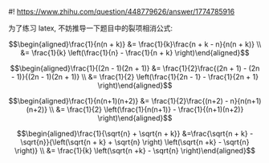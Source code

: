 #! https://www.zhihu.com/question/448779626/answer/1774785916


[comment]: <> (Answer URL: https://www.zhihu.com/question/448779626/answer/1774785916)
[comment]: <> (Question Title: 请问裂项相消那些公式怎么推出来的?)
[comment]: <> (Author Name: 采石工)


为了练习 latex, 不妨推导一下题目中的裂项相消公式:

$$\begin{aligned}\frac{1}{n(n + k)} 
&= \frac{1}{k}\frac{n + k - n}{n(n + k)} \\
&= \frac{1}{k} \left(\frac{1}{n} - \frac{1}{n + k} \right)\end{aligned}$$

$$\begin{aligned}\frac{1}{(2n - 1)(2n + 1)} 
&= \frac{1}{2}\frac{(2n + 1) - (2n - 1)}{(2n - 1)(2n + 1)} \\
&= \frac{1}{2} \left(\frac{1}{2n - 1} - \frac{1}{2n + 1} \right)\end{aligned}$$

$$\begin{aligned}\frac{1}{n(n+1)(n+2)} 
&= \frac{1}{2}\frac{(n+2) - n}{n(n+1)(n+2)} \\
&= \frac{1}{2} \left(\frac{1}{n(n+1)} - \frac{1}{(n+1)(n+2)} \right)\end{aligned}$$

$$\begin{aligned}\frac{1}{\sqrt{n} + \sqrt{n + k}} 
&=\frac{\sqrt{n + k} - \sqrt{n}}{\left(\sqrt{n + k} + \sqrt{n} \right) \left(\sqrt{n +k} - \sqrt{n} \right)} \\
&= \frac{1}{k} \left(\sqrt{n +k} - \sqrt{n} \right)\end{aligned}$$

